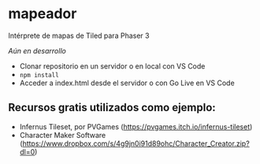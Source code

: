 # mapeador
Intérprete de mapas de Tiled para Phaser 3


*Aún en desarrollo*

- Clonar repositorio en un servidor o en local con VS Code
- ``npm install``
- Acceder a index.html desde el servidor o con Go Live en VS Code

## Recursos gratis utilizados como ejemplo:

- Infernus Tileset, por PVGames (https://pvgames.itch.io/infernus-tileset)
- Character Maker Software (https://www.dropbox.com/s/4g9jn0i91d89ohc/Character_Creator.zip?dl=0)